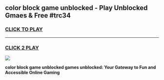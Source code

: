 
## color block game unblocked - Play Unblocked Gmaes & Free #trc34
<h3>
<a href="https://premium.freeplayer.one?title=color_block_game_unblocked&ref=01M">CLICK TO PLAY</a></h3>
<hr>

<h3>
<a href="https://premium.freeplayer.one?title=color_block_game_unblocked&ref=01M">CLICK 2 PLAY</a>
  
</h3>

<a href="https://premium.freeplayer.one?title=color_block_game_unblocked&ref=01M"><img src="https://clearcache.store/games.png"></a>


**color block game unblocked games unblocked: Your Gateway to Fun and Accessible Online Gaming**

